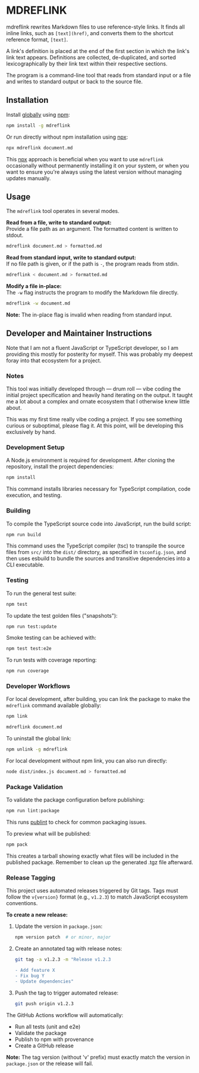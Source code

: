 # MDREFLINK

mdreflink rewrites Markdown files to use reference-style links. It finds all
inline links, such as `[text](href)`, and converts them to the shortcut
reference format, `[text]`.

A link's definition is placed at the end of the first section in which the
link's link text appears. Definitions are collected, de-duplicated, and sorted
lexicographically by their link text within their respective sections.

The program is a command-line tool that reads from standard input or a file
and writes to standard output or back to the source file.

## Installation

Install [globally] using [npm]:

```bash
npm install -g mdreflink
```

Or run directly without npm installation using [npx]:

```bash
npx mdreflink document.md
```

This [npx] approach is beneficial when you want to use `mdreflink`
occasionally without permanently installing it on your system, or when you
want to ensure you're always using the latest version without managing
updates manually.

[globally]: https://docs.npmjs.com/downloading-and-installing-packages-globally
[npm]: https://docs.npmjs.com/
[npx]: https://docs.npmjs.com/cli/v10/commands/npx

## Usage

The `mdreflink` tool operates in several modes.

**Read from a file, write to standard output:**\
Provide a file path as an argument. The formatted content is written to
stdout.

```bash
mdreflink document.md > formatted.md
```

**Read from standard input, write to standard output:**\
If no file path is given, or if the path is `-`, the program reads from
stdin.

```bash
mdreflink < document.md > formatted.md
```

**Modify a file in-place:**\
The `-w` flag instructs the program to modify the Markdown file directly.

```bash
mdreflink -w document.md
```

**Note:** The in-place flag is invalid when reading from standard input.

## Developer and Maintainer Instructions

Note that I am not a fluent JavaScript or TypeScript developer, so I am
providing this mostly for posterity for myself.  This was probably my deepest
foray into that ecosystem for a project.

### Notes

This tool was initially developed through — drum roll — vibe coding the initial
project specification and heavily hand iterating on the output.  It taught me
a lot about a complex and ornate ecosystem that I otherwise knew little about.

This was my first time really vibe coding a project.  If you see something
curious or suboptimal, please flag it.  At this point, will be developing this
exclusively by hand.

### Development Setup

A Node.js environment is required for development. After cloning the
repository, install the project dependencies:

```bash
npm install
```

This command installs libraries necessary for TypeScript compilation,
code execution, and testing.

### Building

To compile the TypeScript source code into JavaScript, run the build
script:

```bash
npm run build
```

This command uses the TypeScript compiler (tsc) to transpile the source
files from `src/` into the `dist/` directory, as specified in
`tsconfig.json`, and then uses esbuild to bundle the sources and transitive
dependencies into a CLI executable.

### Testing

To run the general test suite:

```bash
npm test
```

To update the test golden files ("snapshots"):

```bash
npm run test:update
```

Smoke testing can be achieved with:

```bash
npm test test:e2e
```

To run tests with coverage reporting:

```bash
npm run coverage
```

### Developer Workflows

For local development, after building, you can link the package to make
the `mdreflink` command available globally:

```bash
npm link
```

```bash
mdreflink document.md
```

To uninstall the global link:

```bash
npm unlink -g mdreflink
```

For local development without npm link, you can also run directly:

```bash
node dist/index.js document.md > formatted.md
```

### Package Validation

To validate the package configuration before publishing:

```bash
npm run lint:package
```

This runs [publint] to check for common packaging issues.

To preview what will be published:

```bash
npm pack
```

This creates a tarball showing exactly what files will be included in the
published package. Remember to clean up the generated .tgz file
afterward.

### Release Tagging

This project uses automated releases triggered by Git tags. Tags must follow the `v{version}` format (e.g., `v1.2.3`) to match JavaScript ecosystem conventions.

**To create a new release:**

1. Update the version in `package.json`:
   ```bash
   npm version patch  # or minor, major
   ```

2. Create an annotated tag with release notes:
   ```bash
   git tag -a v1.2.3 -m "Release v1.2.3

   - Add feature X
   - Fix bug Y  
   - Update dependencies"
   ```

3. Push the tag to trigger automated release:
   ```bash
   git push origin v1.2.3
   ```

The GitHub Actions workflow will automatically:
- Run all tests (unit and e2e)
- Validate the package
- Publish to npm with provenance
- Create a GitHub release

**Note:** The tag version (without 'v' prefix) must exactly match the version in `package.json` or the release will fail.

[publint]: https://publint.dev/

